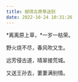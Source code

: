 ```yaml
---
title: 赋得古原草送别
date: 2022-10-24 10:31:26
---
```


*离离原上草，*一岁一枯荣。

野火烧不尽，春风吹又生。

远芳侵古道，晴翠接荒城。

又送王孙去，萋萋满别情。